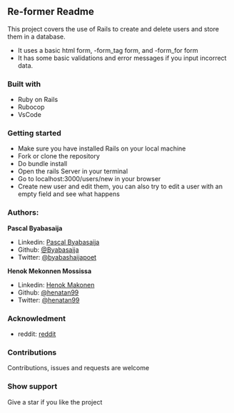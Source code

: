 ## Re-former Readme

This project covers the use of Rails to create and delete users and store them in a database.

- It uses a basic html form, -form_tag form, and -form_for form
- It has some basic validations and error messages if you input incorrect data.

### Built with

* Ruby on Rails
* Rubocop
* VsCode

### Getting started

* Make sure you have installed Rails on your local machine
* Fork or clone the repository
* Do bundle install
* Open the rails Server in your terminal
* Go to localhost:3000/users/new in your browser
* Create new user and edit them, you can also try to edit a user with an empty field and see what happens

### Authors:

 **Pascal Byabasaija**
- Linkedin: [Pascal Byabasaija](https://www.linkedin.com/in/pascal-byabasaija/)
- Github: [@Byabasaija](https://github.com/Byabasaija)
- Twitter: [@byabashaijapoet](https://twitter.com/byabashaijapoet)

**Henok Mekonnen Mossissa**
- Linkedin: [Henok Makonen](https://www.linkedin.com/in/henok-mekonnen-2a251613/)
- Github: [@henatan99](https://github.com/henatan99)
- Twitter: [@henatan99](https://twitter.com/henatan99)

### Acknowledment

- reddit: [reddit](https://www.reddit.com/)

### Contributions 

Contributions, issues and requests are welcome

### Show support

Give a star if you like the project

